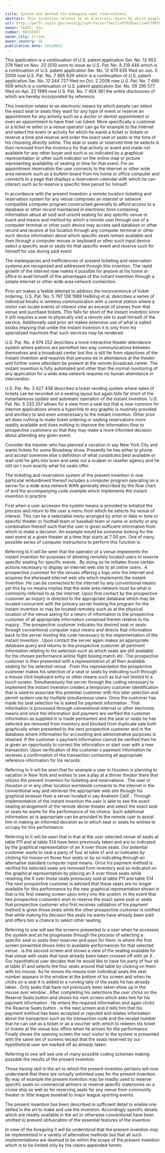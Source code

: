 ```yaml
---

title: System and method for managing seat reservations
abstract: This invention relates to an electronic means by which people can select the exact seat or seats they want for any type of event or reserve an appointment for any activity. More specifically, a customer or a ticket re-seller or a venue operator can go, for example, to the internet and select the event or activity for which he wants a ticket or tickets or reserve a time and reserve and order the exact seat or seats or the time of his choosing directly online. The seat or seats or reserved time he selects is then removed from the inventory for that activity or event and made not available for any other buyer and such is so indicated by a graphical representation or other such indicator on the online map or picture representing availability of seating or time for that event.
url: http://patft.uspto.gov/netacgi/nph-Parser?Sect1=PTO2&Sect2=HITOFF&p=1&u=%2Fnetahtml%2FPTO%2Fsearch-adv.htm&r=1&f=G&l=50&d=PALL&S1=08355937&OS=08355937&RS=08355937
owner: CEATS, Inc.
number: 08355937
owner_city: Irvine
owner_country: US
publication_date: 20120622
---
```

This application is a continuation of U.S. patent application Ser. No. 12 953 279 filed on Nov. 23 2010 soon to issue as U.S. Pat. No. 8 219 448 which is a continuation of U.S. patent application Ser. No. 12 479 635 filed on Jun. 5 2009 now U.S. Pat. No. 7 885 839 which is a continuation of U.S. patent application Ser. No. 12 244 727 filed on Oct. 2 2008 now U.S. Pat. No. 7 685 009 which is a continuation of U.S. patent application Ser. No. 09 295 577 filed on Apr. 22 1999 now U.S. Pat. No. 7 454 361 the entire disclosures of which are hereby incorporated by reference.

This invention relates to an electronic means by which people can select the exact seat or seats they want for any type of event or reserve an appointment for any activity such as a doctor or dentist appointment or even an appointment to have their car lubed. More specifically a customer or a ticket re seller or a venue operator can go for example to the internet and select the event or activity for which he wants a ticket or tickets or reserve a time and reserve and order the exact seat or seats or the time of his choosing directly online. The seat or seats or reserved time he selects is then removed from the inventory for that activity or event and made not available for any other buyer and such is so indicated by a graphical representation or other such indicator on the online map or picture representing availability of seating or time for that event. For an appointment reservation the user connects to the internet or other wide area network such as a bulletin board from his home or office computer and connects to a page that displays a reservation calendar with which he can interact such as to reserve a specific time period for himself.

In accordance with the present invention a remote location ticketing and reservation system for any venue comprises an internet or network compatible computer program constructed generally to afford access to a database or other record maintained in electronic form containing information about all sold and unsold seating for any specific venue or event and means and method by which a remote user through use of a computer terminal or other such device may access said database or other record and receive at his location through any computer terminal or other such device information about which specific seats remain available and then through a computer mouse or keyboard or other such input device select a specific seat or seats for that specific event and reserve such for himself for use during said event.

The inadequacies and inefficiencies of present ticketing and reservation systems are recognized and addressed through this invention. The rapid growth of the internet now makes it possible for anyone at his home or office to avail himself of the advantages of the instant invention through a simple internet or other wide area network connection.

Prior art makes a feeble attempt to address the inconvenience of ticket ordering. U.S. Pat. No. 5 797 126 1988 Helbling et al. describes a series of individual kiosks in wireless communication with a central station where a visitor can locate events of interest view an excerpt of scenes from that venue and purchase tickets. This falls far short of the instant invention since it still requires a user to physically visit a remote site to avail himself of the service. Additionally said prior art makes extensive use of what is called kiosks implying that unlike the instant invention it is only from his specialized machines that such services may be rendered.

U.S. Pat. No. 4 974 252 describes a more interactive theater attendance system where patrons are permitted two way communications between themselves and a broadcast center but this is still far from objectives of the instant invention and requires that persons be in attendance at the theater and further some attendant be present at the remote broadcast center. The instant invention is fully automated and other than the normal monitoring of any application for a wide area network requires no human attendance or intervention.

U.S. Pat. No. 3 427 438 describes a ticket vending system where sales of tickets can be recorded on a seating layout but again falls far short of the instantaneous update and automatic operation of the instant invention. U.S. Pat. No. 5 333 257 allows for a view from a seat but that is now common for internet applications where a hyperlink to any graphic is routinely provided and ancillary to and even unnecessary to the instant invention. Other prior art does nothing to make ticket ordering or seating reservations more readily available and does nothing to improve the information flow to prospective customers so that they may make a more informed decision about attending any given event.

Consider the traveler who has planned a vacation in say New York City and wants tickets for some Broadway show. Presently he has either to phone and accept someone else s definition of what constitutes best available or wait until he gets into town and seek out a scalper or reseller agency and he still isn t sure exactly what his seats offer.

The ticketing and reservation system of the present invention in one particular embodiment thereof includes a computer program operating on a server for a wide area network WAN generally described by the flow chart of and the accompanying code example which implements the instant invention in practice 

First when a user accesses the system means is provided to initialize the process and return to the user a menu from which he selects his venue of interest. This can be a selectable menu arranged by artist or date or time or specific theater or football team or baseball team or name or activity or any combination thereof such that the user is given sufficient information from which to make a decision. An example would be someone looking for the next event at a given theater at a time that starts at 7 00 pm. One of many possible series of computer instructions to perform this function is 

Referring to it will be seen that the operator of a venue implements the instant invention for purposes of allowing remotely located users to reserve specific seating for specific events . By doing so he initiates those certain actions necessary to display an internet web site to all online users . A prospective customer for the venues offering s logs onto the internet and acquires the aforesaid internet web site which implements the instant invention. He can be connected to the internet by any conventional means yet this by no means implies that the wide area network must be what is commonly referred to as the internet. Upon first contact by the prospective customer an inquiry is directed to the appropriate database which may be located concurrent with the primary server hosting the program for the instant invention or may be located remotely such as at the physical location of the venue asking for a return of information to the prospective customer of all appropriate information contained therein relative to his inquiry . The prospective customer indicates his desired seat or seats through conventional computer input means and directs that information back to the server hosting the code necessary to the implementation of the instant invention . Upon contact the server again makes an appropriate database query and returns to the prospective customer all pertinent information relating to his selection such as which seats are still available for the chosen performance airline flight boxing match etc. The prospective customer is then presented with a representation of all then available seating for his selected venue . From this representation the prospective customer makes his selection of a seat or seats by indicating such through a mouse click keyboard entry or other means such as but not limited to a touch screen. Simultaneously the server through the coding necessary to implement the instant invention creates a temporary customer identification that is used to associate this potential customer with this later selection and permit system use by multiple simultaneous users. Once the customer has made his seat selection he is asked for payment information . That information is processed through conventional internet or other electronic means and once the information and payment are verified the customer information as supplied in is made permanent and the seat or seats he has selected are removed from inventory and blocked from duplicate sale both graphically when presented to the next prospective customer and in the database where information for accounting and administrative purposes is retained. If the customer s payment information cannot be verified then he is given an opportunity to correct the information or start over with a new transaction. Upon verification of the customer s payment information he receives a confirmation of the transaction containing all appropriate reference information for his records.

Referring to it will be seen that for example a user in Houston is planning to vacation in New York and wishes to see a play at a dinner theater there that utilizes the present invention for ticketing and reservations . The user in Houston or in any other location worldwide connects to the internet in the conventional way and retrieves the appropriate web site through his graphical browser from a server located in say Anaheim Calif. . Through implementation of the instant invention the user is able to see the exact seating arrangement of the remote dinner theater and select the exact seat or seats he wants for the performance of his choice. Such additional information as is appropriate can be provided to the remote user to assist him in making an informed decision as to which seat or seats he wishes to occupy for this performance.

Referring to it will be seen that in that at the user selected venue all seats at table P11 and at table S14 have been previously taken and are so indicated by the graphical representation of an X over those seats. Our potential customer wants to seat a party of four at table s1 and so indicates by clicking his mouse on those four seats or by so indicating through an alternative standard computer input means. Once his payment method is verified his selected seats are removed from inventory and so indicated on the graphical representation by placing an X over those seats while retaining the X over those seats previously sold at table P11 and table S14 . The next prospective customer is advised that these seats are no longer available for this performance by the new graphical representation shown in that is his first viewing screen upon entry into the system. In the event that two prospective customers wish to reserve the exact same seat or seats that prospective customer who first receives validation of his payment method is given those seats while the other prospective customer is notified that while making his decision the seats he wants have already been sold and offers him a chance to select other seating.

Referring to one will see the screens presented to a user when he accesses the system and as he progresses through the process of selecting a specific seat or seats then reserves and pays for them. is where the first screen presented shows links to available performances for that selected venue . is the second screen and shows a view of the seating available for that venue with seats that have already been taken crossed off with an X . Our hypothetical user decides that he would like to have his party of four sit at table S1 and selects the four seats around that table by clicking on them with his mouse. As he moves his mouse over individual seats the seat number appears in the window at the bottom of his screen and when he clicks on a seat it is added to a running tally of the seats he has already taken . Only seats that have not previously been taken show up in the mouse over window . After completing his selections the user clicks on the Reserve Seats button and shows his next screen which asks him for his payment information . He enters the required information and again clicks the Reserve Seats button . is the next screen and it tells him that his payment method has been accepted or rejected and relates information about the transaction such as his transaction code and the receipt number that he can use as a ticket or as a voucher with which to redeem his ticket or tickets at the venue box office when he arrives for the performance. Finally shows the opening screen the next visitor to the system is presented with the same set of screens except that the seats reserved by our hypothetical user are marked off as already taken.

Referring to one will see one of many possible coding schemes making possible the results of the present invention.

Those having skill in the art to which the present invention pertains will now understand that there are virtually unlimited uses for the present invention. By way of example the present invention may be readily used to reserve specific seats on commercial airliners or reserve specific staterooms on a cruise ship as well as for reserving seats for any venue from community theater or little league baseball to major league sporting events.

The present invention has been described in sufficient detail to enable one skilled in the art to make and use the invention. Accordingly specific details which are readily available in the art or otherwise conventional have been omitted to prevent obfuscation of the essential features of the invention.

In view of the foregoing it will be understood that the present invention may be implemented in a variety of alternative methods but that all such implementations are deemed to be within the scope of the present invention which is to be limited only by the claims appended hereto 

